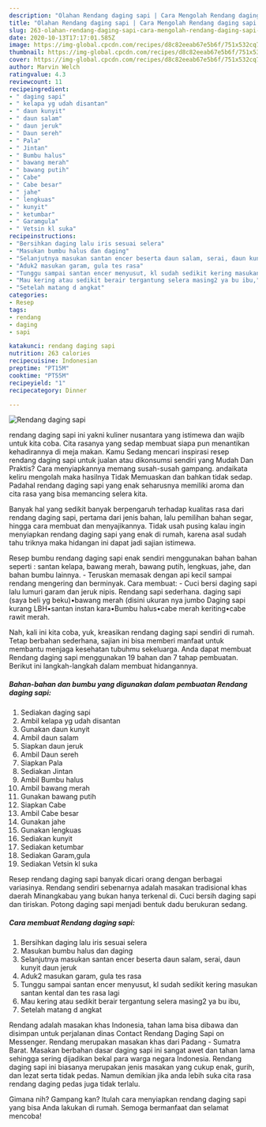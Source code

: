 ```yaml
---
description: "Olahan Rendang daging sapi | Cara Mengolah Rendang daging sapi Yang Sempurna"
title: "Olahan Rendang daging sapi | Cara Mengolah Rendang daging sapi Yang Sempurna"
slug: 263-olahan-rendang-daging-sapi-cara-mengolah-rendang-daging-sapi-yang-sempurna
date: 2020-10-13T17:17:01.585Z
image: https://img-global.cpcdn.com/recipes/d8c82eeab67e5b6f/751x532cq70/rendang-daging-sapi-foto-resep-utama.jpg
thumbnail: https://img-global.cpcdn.com/recipes/d8c82eeab67e5b6f/751x532cq70/rendang-daging-sapi-foto-resep-utama.jpg
cover: https://img-global.cpcdn.com/recipes/d8c82eeab67e5b6f/751x532cq70/rendang-daging-sapi-foto-resep-utama.jpg
author: Marvin Welch
ratingvalue: 4.3
reviewcount: 11
recipeingredient:
- " daging sapi"
- " kelapa yg udah disantan"
- " daun kunyit"
- " daun salam"
- " daun jeruk"
- " Daun sereh"
- " Pala"
- " Jintan"
- " Bumbu halus"
- " bawang merah"
- " bawang putih"
- " Cabe"
- " Cabe besar"
- " jahe"
- " lengkuas"
- " kunyit"
- " ketumbar"
- " Garamgula"
- " Vetsin kl suka"
recipeinstructions:
- "Bersihkan daging lalu iris sesuai selera"
- "Masukan bumbu halus dan daging"
- "Selanjutnya masukan santan encer beserta daun salam, serai, daun kunyit daun jeruk"
- "Aduk2 masukan garam, gula tes rasa"
- "Tunggu sampai santan encer menyusut, kl sudah sedikit kering masukan santan kental dan tes rasa lagi"
- "Mau kering atau sedikit berair tergantung selera masing2 ya bu ibu,"
- "Setelah matang d angkat"
categories:
- Resep
tags:
- rendang
- daging
- sapi

katakunci: rendang daging sapi 
nutrition: 263 calories
recipecuisine: Indonesian
preptime: "PT15M"
cooktime: "PT55M"
recipeyield: "1"
recipecategory: Dinner

---
```



![Rendang daging sapi](https://img-global.cpcdn.com/recipes/d8c82eeab67e5b6f/751x532cq70/rendang-daging-sapi-foto-resep-utama.jpg)


rendang daging sapi ini yakni kuliner nusantara yang istimewa dan wajib untuk kita coba. Cita rasanya yang sedap membuat siapa pun menantikan kehadirannya di meja makan.
Kamu Sedang mencari inspirasi resep rendang daging sapi untuk jualan atau dikonsumsi sendiri yang Mudah Dan Praktis? Cara menyiapkannya memang susah-susah gampang. andaikata keliru mengolah maka hasilnya Tidak Memuaskan dan bahkan tidak sedap. Padahal rendang daging sapi yang enak seharusnya memiliki aroma dan cita rasa yang bisa memancing selera kita.

Banyak hal yang sedikit banyak berpengaruh terhadap kualitas rasa dari rendang daging sapi, pertama dari jenis bahan, lalu pemilihan bahan segar, hingga cara membuat dan menyajikannya. Tidak usah pusing kalau ingin menyiapkan rendang daging sapi yang enak di rumah, karena asal sudah tahu triknya maka hidangan ini dapat jadi sajian istimewa.

Resep bumbu rendang daging sapi enak sendiri menggunakan bahan bahan seperti : santan kelapa, bawang merah, bawang putih, lengkuas, jahe, dan bahan bumbu lainnya. - Teruskan memasak dengan api kecil sampai rendang mengering dan berminyak. Cara membuat: - Cuci bersi daging sapi lalu lumuri garam dan jeruk nipis. Rendang sapi sederhana. daging sapi (saya beli yg beku)•bawang merah (disini ukuran nya jumbo Daging sapi kurang LBH•santan instan kara•Bumbu halus•cabe merah keriting•cabe rawit merah.


Nah, kali ini kita coba, yuk, kreasikan rendang daging sapi sendiri di rumah. Tetap berbahan sederhana, sajian ini bisa memberi manfaat untuk membantu menjaga kesehatan tubuhmu sekeluarga. Anda dapat membuat Rendang daging sapi menggunakan 19 bahan dan 7 tahap pembuatan. Berikut ini langkah-langkah dalam membuat hidangannya.

<!--inarticleads1-->

##### Bahan-bahan dan bumbu yang digunakan dalam pembuatan Rendang daging sapi:

1. Sediakan  daging sapi
1. Ambil  kelapa yg udah disantan
1. Gunakan  daun kunyit
1. Ambil  daun salam
1. Siapkan  daun jeruk
1. Ambil  Daun sereh
1. Siapkan  Pala
1. Sediakan  Jintan
1. Ambil  Bumbu halus
1. Ambil  bawang merah
1. Gunakan  bawang putih
1. Siapkan  Cabe
1. Ambil  Cabe besar
1. Gunakan  jahe
1. Gunakan  lengkuas
1. Sediakan  kunyit
1. Sediakan  ketumbar
1. Sediakan  Garam,gula
1. Sediakan  Vetsin kl suka


Resep rendang daging sapi banyak dicari orang dengan berbagai variasinya. Rendang sendiri sebenarnya adalah masakan tradisional khas daerah Minangkabau yang bukan hanya terkenal di. Cuci bersih daging sapi dan tiriskan. Potong daging sapi menjadi bentuk dadu berukuran sedang. 

<!--inarticleads2-->

##### Cara membuat Rendang daging sapi:

1. Bersihkan daging lalu iris sesuai selera
1. Masukan bumbu halus dan daging
1. Selanjutnya masukan santan encer beserta daun salam, serai, daun kunyit daun jeruk
1. Aduk2 masukan garam, gula tes rasa
1. Tunggu sampai santan encer menyusut, kl sudah sedikit kering masukan santan kental dan tes rasa lagi
1. Mau kering atau sedikit berair tergantung selera masing2 ya bu ibu,
1. Setelah matang d angkat


Rendang adalah masakan khas Indonesia, tahan lama bisa dibawa dan disimpan untuk perjalanan dinas Contact Rendang Daging Sapi on Messenger. Rendang merupakan masakan khas dari Padang - Sumatra Barat. Masakan berbahan dasar daging sapi ini sangat awet dan tahan lama sehingga sering dijadikan bekal para warga negara Indonesia. Rendang daging sapi ini biasanya merupakan jenis masakan yang cukup enak, gurih, dan lezat serta tidak pedas. Namun demikian jika anda lebih suka cita rasa rendang daging pedas juga tidak terlalu. 

Gimana nih? Gampang kan? Itulah cara menyiapkan rendang daging sapi yang bisa Anda lakukan di rumah. Semoga bermanfaat dan selamat mencoba!
